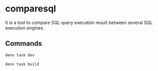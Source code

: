 # comparesql

It is a tool to compare SQL query execution result between several SQL execution
engines.

## Commands

```bash
deno task dev

deno task build
```
